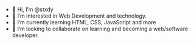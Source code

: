 - 👋 Hi, I’m @stxdy
- 👀 I’m interested in Web Development and technology.
- 🌱 I’m currently learning HTML, CSS, JavaScript and more
- 💞️ I’m looking to collaborate on learning and becoming a web/software developer.


<!---
stxdy/stxdy is a ✨ special ✨ repository because its `README.md` (this file) appears on your GitHub profile.
You can click the Preview link to take a look at your changes.
--->
